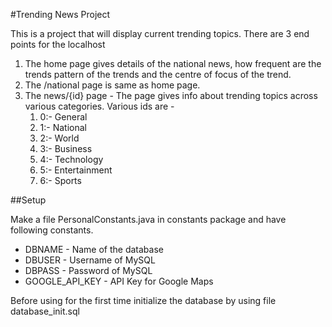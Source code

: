 #Trending News Project

This is a project that will display current trending topics.
There are 3 end points for the localhost
1.	The home page gives details of the national news, how frequent are the trends pattern of the trends and the centre of focus of the trend.
1.	The /national page is same as home page.
1.	The news/{id} page - The page gives info about trending topics across various categories. Various ids are - 
	1.	0:- General
	1.	1:- National
	1.	2:- World
	1.	3:- Business
	1.	4:- Technology
	1.	5:- Entertainment
	1.	6:- Sports

##Setup

Make a file PersonalConstants.java in constants package and have following constants.
*	DBNAME - Name of the database
*	DBUSER - Username of MySQL
*	DBPASS - Password of MySQL
*	GOOGLE_API_KEY - API Key for Google Maps

Before using for the first time initialize the database by using file database_init.sql